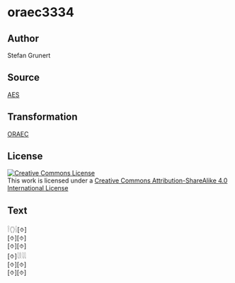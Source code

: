 # oraec3334

## Author

Stefan Grunert

## Source

[AES](https://github.com/simondschweitzer/aes)

## Transformation

[ORAEC](https://oraec.github.io/)

## License

<a rel="license" href="http://creativecommons.org/licenses/by-sa/4.0/"><img alt="Creative Commons License" style="border-width:0" src="https://i.creativecommons.org/l/by-sa/4.0/88x31.png" /></a><br />This work is licensed under a <a rel="license" href="http://creativecommons.org/licenses/by-sa/4.0/">Creative Commons Attribution-ShareAlike 4.0 International License</a>

## Text

𓌉𓂘𓍛[⯑]<br>
[⯑][⯑]<br>
[⯑][⯑]<br>
[⯑]𓇋𓎛𓇋𓇋<br>
[⯑][⯑]<br>
[⯑][⯑]<br>

